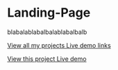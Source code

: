 # Landing-Page

blabalablabalbalablabalbalb

[View all my projects Live demo links](https://minhhoccode111.github.io/allProjectssLiveDemo/)

[View this project Live demo](https://minhhoccode111.github.io/landingPage/)
